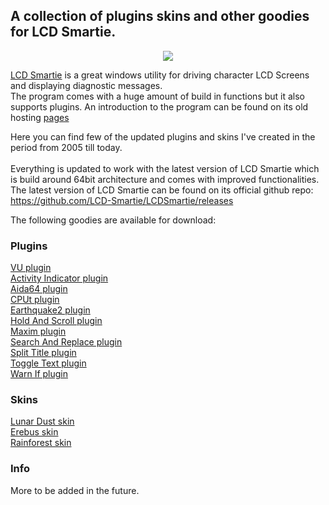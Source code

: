 ## A collection of plugins skins and other goodies for LCD Smartie.

<p align="center">
  <img src="https://github.com/Limbos-goodies-for-LCDSmartie/.github/assets/331155/cc41c3d5-3e67-446b-bc0b-2000f94388e1" />
</p>

[LCD Smartie](https://github.com/stokie-ant/lcdsmartie-laz) is a great windows utility for driving character LCD Screens and displaying diagnostic messages.\
The program comes with a huge amount of build in functions but it also supports plugins. An introduction to the program can be found on its old hosting [pages](https://lcdsmartie.sourceforge.net/) 

Here you can find few of the updated plugins and skins I've created in the period from 2005 till today.\
\
Everything is updated to work with the latest version of LCD Smartie which is build around 64bit architecture and comes with improved functionalities. 
The latest version of LCD Smartie can be found on its official github repo: https://github.com/LCD-Smartie/LCDSmartie/releases

The following goodies are available for download:
### Plugins

[VU plugin](https://github.com/Limbos-goodies-for-LCDSmartie/vu)\
[Activity Indicator plugin](https://github.com/Limbos-goodies-for-LCDSmartie/Activity_Indicator_plugin)\
[Aida64 plugin](https://github.com/Limbos-goodies-for-LCDSmartie/Aida64_plugin)\
[CPUt plugin](https://github.com/Limbos-goodies-for-LCDSmartie/CPUt_plugin)\
[Earthquake2 plugin](https://github.com/Limbos-goodies-for-LCDSmartie/Earthquake2_plugin)\
[Hold And Scroll plugin](https://github.com/Limbos-goodies-for-LCDSmartie/Hold_And_Scroll_plugin)\
[Maxim plugin](https://github.com/Limbos-goodies-for-LCDSmartie/Maxim_plugin)\
[Search And Replace plugin](https://github.com/Limbos-goodies-for-LCDSmartie/Search_And_Replace_plugin)\
[Split Title plugin](https://github.com/Limbos-goodies-for-LCDSmartie/Split_Title_plugin)\
[Toggle Text plugin](https://github.com/Limbos-goodies-for-LCDSmartie/Toggle_Text_plugin)\
[Warn If plugin](https://github.com/Limbos-goodies-for-LCDSmartie/Warn_If_plugin)

### Skins
[Lunar Dust skin](https://github.com/Limbos-goodies-for-LCDSmartie/LunarDust_Skin)\
[Erebus skin](https://github.com/Limbos-goodies-for-LCDSmartie/Erebus_Skin)\
[Rainforest skin](https://github.com/Limbos-goodies-for-LCDSmartie/RainForest_Skin)


### Info
More to be added in the future.
 
 



